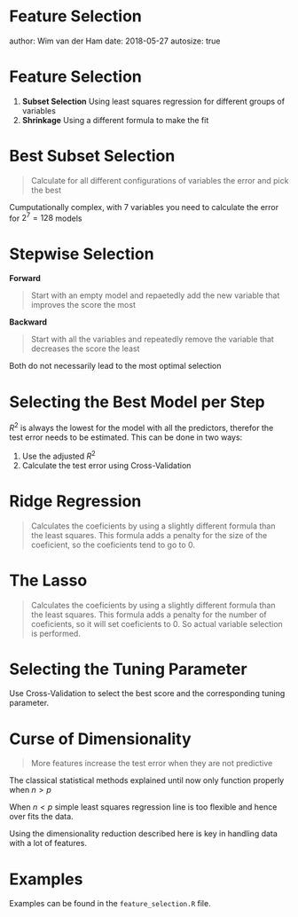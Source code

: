 

Feature Selection
========================================================
author: Wim van der Ham
date: 2018-05-27
autosize: true

Feature Selection
========================================================

1. **Subset Selection** Using least squares regression for different groups of variables
1. **Shrinkage** Using a different formula to make the fit

Best Subset Selection
========================================================

> Calculate for all different configurations of variables the error and pick the best

Cumputationally complex, with 7 variables you need to calculate the error for $2^7=128$ models 

Stepwise Selection
========================================================

**Forward**

> Start with an empty model and repaetedly add the new variable that improves the score the most

**Backward**

> Start with all the variables and repeatedly remove the variable that decreases the score the least

Both do not necessarily lead to the most optimal selection

Selecting the Best Model per Step
========================================================

$R^2$ is always the lowest for the model with all the predictors, therefor the test error needs to be estimated. This can be done in two ways:

1. Use the adjusted $R^2$
1. Calculate the test error using Cross-Validation

Ridge Regression
========================================================

> Calculates the coeficients by using a slightly different formula than the least squares. This formula adds a penalty for the size of the coeficient, so the coeficients tend to go to 0.

The Lasso
========================================================

> Calculates the coeficients by using a slightly different formula than the least squares. This formula adds a penalty for the number of coeficients, so it will set coeficients to 0. So actual variable selection is performed.

Selecting the Tuning Parameter
========================================================

Use Cross-Validation to select the best score and the corresponding tuning parameter.

Curse of Dimensionality
========================================================

> More features increase the test error when they are not predictive

The classical statistical methods explained until now only function properly when $n > p$

When $n < p$ simple least squares regression line is too flexible and hence over fits the data.

Using the dimensionality reduction described here is key in handling data with a lot of features.

Examples
========================================================

Examples can be found in the `feature_selection.R` file.
